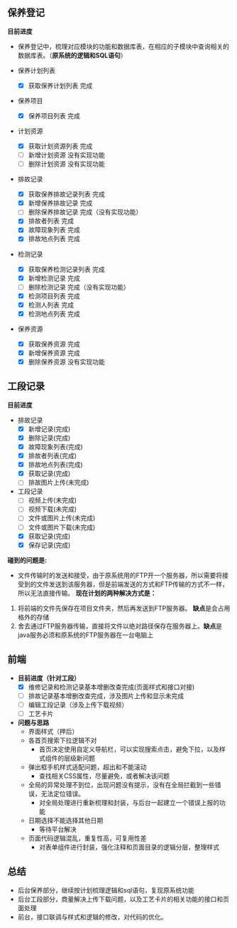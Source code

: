 ##  保养登记

**目前进度**

- 保养登记中，梳理对应模块的功能和数据库表，在相应的子模块中查询相关的数据库表。（**原系统的逻辑和SQL语句**）

- 保养计划列表	
    - [x] 获取保养计划列表	完成	
- 保养项目	
    - [x] 保养项目列表	完成
- 计划资源
    - [x] 获取计划资源列表	完成
    - [ ] 新增计划资源	没有实现功能
    - [ ] 删除计划资源	没有实现功能
- 排故记录
    - [x] 获取保养排故记录列表	完成
    - [x] 新增保养排故记录	完成
    - [ ] 删除保养排故记录	完成（没有实现功能）
    - [x] 排故者列表	完成
    - [x] 故障现象列表	完成
    - [x] 排故地点列表	完成
- 检测记录
    - [x] 获取保养检测记录列表	完成
    - [x] 新增检测记录	完成
    - [ ] 删除检测记录	完成（没有实现功能）
    - [x] 检测项目列表	完成
    - [x] 检测人列表	完成
    - [x] 检测地点列表	完成
- 保养资源
    - [x] 获取保养资源	完成
    - [x] 新增保养资源	完成
    - [x] 删除保养资源	没有实现功能

## 工段记录

**目前进度**

- 排故记录	
    - [x] 新增记录(完成)
    - [x] 删除记录(完成)
    - [x] 故障现象列表(完成)
    - [x] 排故者列表(完成)
    - [x] 排故地点列表(完成)
    - [x] 获取记录(完成)
    - [ ] 排故图片上传(未完成)
- 工段记录
    - [ ] 视频上传(未完成)
    - [ ] 视频下载(未完成)
    - [ ] 文件或图片上传(未完成)
    - [ ] 文件或图片下载(未完成)
    - [x] 获取记录(完成)
    - [x] 保存记录(完成)

**碰到的问题是:**

- 文件传输时的发送和接受，由于原系统用的FTP开一个服务器，所以需要将接受到的文件发送到该服务器，但是前端发送的方式和FTP传输的方式不一样，所以无法直接传输。
**现在计划的两种解决方式是：**

1. 将前端的文件先保存在项目文件夹，然后再发送到FTP服务器。 **缺点**是会占用格外的存储
2. 舍去通过FTP服务器传输，直接将文件以绝对路径保存在服务器上。**缺点**是java服务必须和原系统的FTP服务器在一台电脑上

## 前端

- **目前进度（针对工段）**
    - [x] 维修记录和检测记录基本增删改查完成(页面样式和接口对接)
    - [ ] 排故记录基本增删改查完成，涉及图片上传和显示未完成
    - [ ] 编辑工段记录（涉及上传下载视频）
    - [ ] 工艺卡片

- **问题与思路**
    - 界面样式（押后）
    - 各首页搜索下拉逻辑不对
        - 首页决定使用自定义导航栏，可以实现搜索点击，避免下拉，以及样式组件的层级新问题
    - 弹出框手机样式适配问题，超出和不能滚动
        - 查找相关CSS属性，尽量避免，或者解决该问题
    - 全局的异常处理不到位，出现问题没有提示，没有在全局拦截到一些错误，无法定位错误。
        - 对全局处理进行重新梳理和封装，与后台一起建立一个错误上报的功能
    - 日期选择不能选择其他日期
        - 等待平台解决
    - 页面代码逻辑混乱，重复性高，可复用性差
        - 对表单组件进行封装，强化注释和页面目录的逻辑分层，整理样式

## 总结

- 后台保养部分，继续按计划梳理逻辑和sql语句，复现原系统功能
- 后台工段部分，商量解决上传下载问题，以及工艺卡片的相关功能的接口和页面处理
- 前台，接口联调与样式和逻辑的修改，对代码的优化。